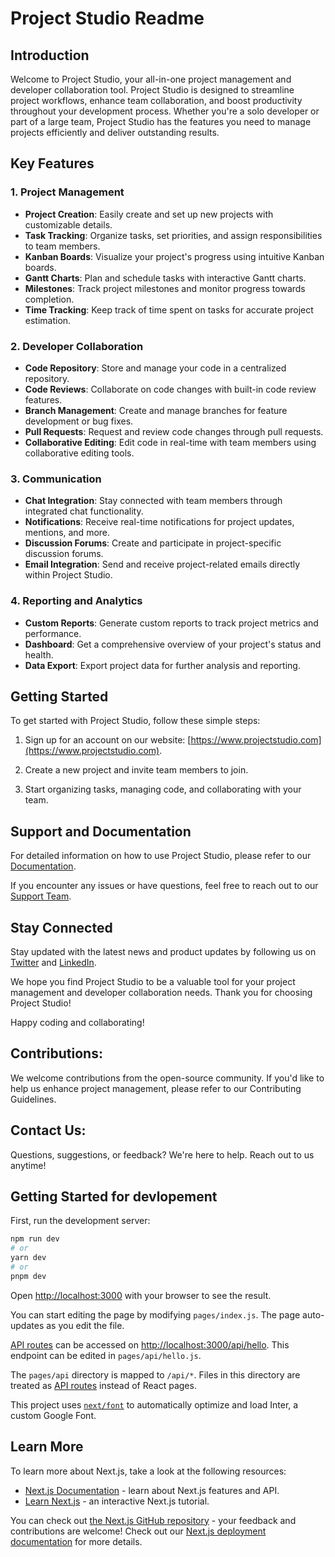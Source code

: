 # Project Studio Readme

## Introduction

Welcome to Project Studio, your all-in-one project management and developer collaboration tool. Project Studio is designed to streamline project workflows, enhance team collaboration, and boost productivity throughout your development process. Whether you're a solo developer or part of a large team, Project Studio has the features you need to manage projects efficiently and deliver outstanding results.

## Key Features

### 1. Project Management

- **Project Creation**: Easily create and set up new projects with customizable details.
- **Task Tracking**: Organize tasks, set priorities, and assign responsibilities to team members.
- **Kanban Boards**: Visualize your project's progress using intuitive Kanban boards.
- **Gantt Charts**: Plan and schedule tasks with interactive Gantt charts.
- **Milestones**: Track project milestones and monitor progress towards completion.
- **Time Tracking**: Keep track of time spent on tasks for accurate project estimation.

### 2. Developer Collaboration

- **Code Repository**: Store and manage your code in a centralized repository.
- **Code Reviews**: Collaborate on code changes with built-in code review features.
- **Branch Management**: Create and manage branches for feature development or bug fixes.
- **Pull Requests**: Request and review code changes through pull requests.
- **Collaborative Editing**: Edit code in real-time with team members using collaborative editing tools.

### 3. Communication

- **Chat Integration**: Stay connected with team members through integrated chat functionality.
- **Notifications**: Receive real-time notifications for project updates, mentions, and more.
- **Discussion Forums**: Create and participate in project-specific discussion forums.
- **Email Integration**: Send and receive project-related emails directly within Project Studio.

### 4. Reporting and Analytics

- **Custom Reports**: Generate custom reports to track project metrics and performance.
- **Dashboard**: Get a comprehensive overview of your project's status and health.
- **Data Export**: Export project data for further analysis and reporting.

## Getting Started

To get started with Project Studio, follow these simple steps:

1. Sign up for an account on our website: [https://www.projectstudio.com](https://www.projectstudio.com).

2. Create a new project and invite team members to join.

3. Start organizing tasks, managing code, and collaborating with your team.

## Support and Documentation

For detailed information on how to use Project Studio, please refer to our [Documentation](https://www.projectstudio.com/docs).

If you encounter any issues or have questions, feel free to reach out to our [Support Team](mailto:support@projectstudio.com).

## Stay Connected

Stay updated with the latest news and product updates by following us on [Twitter](https://twitter.com/ProjectStudio) and [LinkedIn](https://www.linkedin.com/company/projectstudio).

We hope you find Project Studio to be a valuable tool for your project management and developer collaboration needs. Thank you for choosing Project Studio!

Happy coding and collaborating!
## Contributions:
We welcome contributions from the open-source community. If you'd like to help us enhance project management, please refer to our Contributing Guidelines.

## Contact Us:
Questions, suggestions, or feedback? We're here to help. Reach out to us anytime!

## Getting Started for devlopement

First, run the development server:

```bash
npm run dev
# or
yarn dev
# or
pnpm dev
```

Open [http://localhost:3000](http://localhost:3000) with your browser to see the result.

You can start editing the page by modifying `pages/index.js`. The page auto-updates as you edit the file.

[API routes](https://nextjs.org/docs/api-routes/introduction) can be accessed on [http://localhost:3000/api/hello](http://localhost:3000/api/hello). This endpoint can be edited in `pages/api/hello.js`.

The `pages/api` directory is mapped to `/api/*`. Files in this directory are treated as [API routes](https://nextjs.org/docs/api-routes/introduction) instead of React pages.

This project uses [`next/font`](https://nextjs.org/docs/basic-features/font-optimization) to automatically optimize and load Inter, a custom Google Font.

## Learn More

To learn more about Next.js, take a look at the following resources:

- [Next.js Documentation](https://nextjs.org/docs) - learn about Next.js features and API.
- [Learn Next.js](https://nextjs.org/learn) - an interactive Next.js tutorial.

You can check out [the Next.js GitHub repository](https://github.com/vercel/next.js/) - your feedback and contributions are welcome!
Check out our [Next.js deployment documentation](https://nextjs.org/docs/deployment) for more details.
